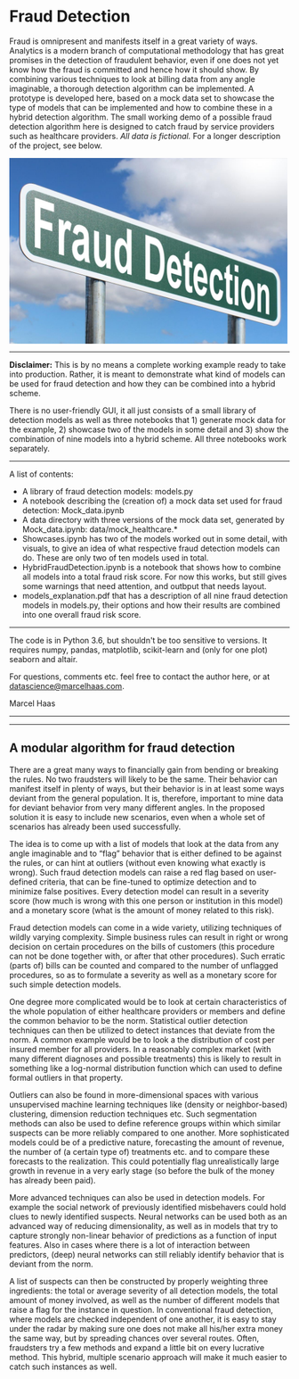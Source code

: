 # Fraud Detection

Fraud is omnipresent and manifests itself in a great variety of ways. Analytics is a modern branch of computational methodology that has great promises in the detection of fraudulent behavior, even if one does not yet know how the fraud is committed and hence how it should show. By combining various techniques to look at billing data from any angle imaginable, a thorough detection algorithm can be implemented. A prototype is developed here, based on a mock data set to showcase the type of models that can be implemented and how to combine these in a hybrid detection algorithm. The small working demo of a possible fraud detection algorithm here is designed to catch fraud by service providers such as healthcare providers. *All data is fictional.* For a longer description of the project, see below.

<img src="fraud-detection.jpg" width=500 align='center'>

***
**Disclaimer:** This is by no means a complete working example ready to take into production. Rather, it is meant to demonstrate what kind of models can be used for fraud detection and how they can be combined into a hybrid scheme. 

There is no user-friendly GUI, it all just consists of a small library of detection models as well as three notebooks that 1) generate mock data for the example, 2) showcase two of the models in some detail and 3) show the combination of nine models into a hybrid scheme. All three notebooks work separately.
***

A list of contents:
- A library of fraud detection models: models.py
- A notebook describing the (creation of) a mock data set used for fraud detection: Mock_data.ipynb
- A data directory with three versions of the mock data set, generated by Mock_data.ipynb: data/mock_healthcare.*
- Showcases.ipynb has two of the models worked out in some detail, with visuals, to give an idea of what respective fraud detection models can do. These are only two of ten models used in total.
- HybridFraudDetection.ipynb is a notebook that shows how to combine all models into a total fraud risk score. For now this works, but still gives some warnings that need attention, and outbput that needs layout.
- models_explanation.pdf that has a description of all nine fraud detection models in models.py, their options and how their results are combined into one overall fraud risk score.
***

The code is in Python 3.6, but shouldn't be too sensitive to versions. It requires numpy, pandas, matplotlib, scikit-learn and (only for one plot) seaborn and altair.

For questions, comments etc. feel free to contact the author here, or at datascience@marcelhaas.com.

Marcel Haas


***
***
## A modular algorithm for fraud detection

There are a great many ways to financially gain from bending or breaking the rules. No two fraudsters will likely to be the same. Their behavior can manifest itself in plenty of ways, but their behavior is in at least some ways deviant from the general population. It is, therefore, important to mine data for deviant behavior from very many different angles. In the proposed solution it is easy to include new scenarios, even when a whole set of scenarios has already been used successfully. 

The idea is to come up with a list of models that look at the data from any angle imaginable and to “flag” behavior that is either defined to be against the rules, or can hint at outliers (without even knowing what exactly is wrong). Such fraud detection models can raise a red flag based on user-defined criteria, that can be fine-tuned to optimize detection and to minimize false positives. Every detection model can result in a severity score (how much is wrong with this one person or institution in this model) and a monetary score (what is the amount of money related to this risk).

Fraud detection models can come in a wide variety, utilizing techniques of wildly varying complexity. Simple business rules can result in right or wrong decision on certain procedures on the bills of customers (this procedure can not be done together with, or after that other procedures). Such erratic (parts of) bills can be counted and compared to the number of unflagged procedures, so as to formulate a severity as well as a monetary score for such simple detection models. 

One degree more complicated would be to look at certain characteristics of the whole population of either healthcare providers or members and define the common behavior to be the norm. Statistical outlier detection techniques can then be utilized to detect instances that deviate from the norm. A common example would be to look a the distribution of cost per insured member for all providers. In a reasonably complex market (with many different diagnoses and possible treatments) this is likely to result in something like a log-normal distribution function which can used to define formal outliers in that property. 

Outliers can also be found in more-dimensional spaces with various unsupervised machine learning techniques like (density or neighbor-based) clustering, dimension reduction techniques etc. Such segmentation methods can also be used to define reference groups within which similar suspects can be more reliably compared to one another. More sophisticated models could be of a predictive nature, forecasting the amount of revenue, the number of (a certain type of) treatments etc. and to compare these forecasts to the realization. This could potentially flag unrealistically large growth in revenue in a very early stage (so before the bulk of the money has already been paid). 

More advanced techniques can also be used in detection models. For example the social network of previously identified misbehavers could hold clues to newly identified suspects. Neural networks can be used both as an advanced way of reducing dimensionality, as well as in models that try to capture strongly non-linear behavior of predictions as a function of input features. Also in cases where there is a lot of interaction between predictors, (deep) neural networks can still reliably identify behavior that is deviant from the norm.

A list of suspects can then be constructed by properly weighting three ingredients: the total or average severity of all detection models, the total amount of money involved, as well as the number of different models that raise a flag for the instance in question. In conventional fraud detection, where models are checked independent of one another, it is easy to stay under the radar by making sure one does not make all his/her extra money the same way, but by spreading chances over several routes. Often, fraudsters try a few methods and expand a little bit on every lucrative method. This hybrid, multiple scenario approach will make it much easier to catch such instances as well.